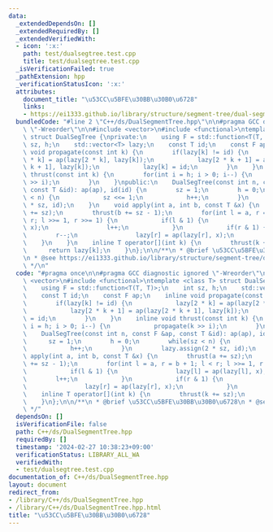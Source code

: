 ```yaml
---
data:
  _extendedDependsOn: []
  _extendedRequiredBy: []
  _extendedVerifiedWith:
  - icon: ':x:'
    path: test/dualsegtree.test.cpp
    title: test/dualsegtree.test.cpp
  _isVerificationFailed: true
  _pathExtension: hpp
  _verificationStatusIcon: ':x:'
  attributes:
    document_title: "\u53CC\u5BFE\u30BB\u30B0\u6728"
    links:
    - https://ei1333.github.io/library/structure/segment-tree/dual-segment-tree.hpp
  bundledCode: "#line 2 \"C++/ds/DualSegmentTree.hpp\"\n\n#pragma GCC diagnostic ignored\
    \ \"-Wreorder\"\n\n#include <vector>\n#include <functional>\ntemplate <class T>\
    \ struct DualSegTree {\nprivate:\n    using F = std::function<T(T, T)>;\n    int\
    \ sz, h;\n    std::vector<T> lazy;\n    const T id;\n    const F ap;\n    inline\
    \ void propagate(const int k) {\n        if(lazy[k] != id) {\n            lazy[2\
    \ * k] = ap(lazy[2 * k], lazy[k]);\n            lazy[2 * k + 1] = ap(lazy[2 *\
    \ k + 1], lazy[k]);\n            lazy[k] = id;\n        }\n    }\n    inline void\
    \ thrust(const int k) {\n        for(int i = h; i > 0; i--) {\n            propagate(k\
    \ >> i);\n        }\n    }\npublic:\n    DualSegTree(const int n, const F &ap,\
    \ const T &id): ap(ap), id(id) {\n        sz = 1;\n        h = 0;\n        while(sz\
    \ < n) {\n            sz <<= 1;\n            h++;\n        }\n        lazy.assign(2\
    \ * sz, id);\n    }\n    void apply(int a, int b, const T &x) {\n        thrust(a\
    \ += sz);\n        thrust(b += sz - 1);\n        for(int l = a, r = b + 1; l <\
    \ r; l >>= 1, r >>= 1) {\n            if(l & 1) {\n                lazy[l] = ap(lazy[l],\
    \ x);\n                l++;\n            }\n            if(r & 1) {\n        \
    \        r--;\n                lazy[r] = ap(lazy[r], x);\n            }\n    \
    \    }\n    }\n    inline T operator[](int k) {\n        thrust(k += sz);\n  \
    \      return lazy[k];\n    }\n};\n\n/**\n * @brief \u53CC\u5BFE\u30BB\u30B0\u6728\
    \n * @see https://ei1333.github.io/library/structure/segment-tree/dual-segment-tree.hpp\n\
    \ */\n"
  code: "#pragma once\n\n#pragma GCC diagnostic ignored \"-Wreorder\"\n\n#include\
    \ <vector>\n#include <functional>\ntemplate <class T> struct DualSegTree {\nprivate:\n\
    \    using F = std::function<T(T, T)>;\n    int sz, h;\n    std::vector<T> lazy;\n\
    \    const T id;\n    const F ap;\n    inline void propagate(const int k) {\n\
    \        if(lazy[k] != id) {\n            lazy[2 * k] = ap(lazy[2 * k], lazy[k]);\n\
    \            lazy[2 * k + 1] = ap(lazy[2 * k + 1], lazy[k]);\n            lazy[k]\
    \ = id;\n        }\n    }\n    inline void thrust(const int k) {\n        for(int\
    \ i = h; i > 0; i--) {\n            propagate(k >> i);\n        }\n    }\npublic:\n\
    \    DualSegTree(const int n, const F &ap, const T &id): ap(ap), id(id) {\n  \
    \      sz = 1;\n        h = 0;\n        while(sz < n) {\n            sz <<= 1;\n\
    \            h++;\n        }\n        lazy.assign(2 * sz, id);\n    }\n    void\
    \ apply(int a, int b, const T &x) {\n        thrust(a += sz);\n        thrust(b\
    \ += sz - 1);\n        for(int l = a, r = b + 1; l < r; l >>= 1, r >>= 1) {\n\
    \            if(l & 1) {\n                lazy[l] = ap(lazy[l], x);\n        \
    \        l++;\n            }\n            if(r & 1) {\n                r--;\n\
    \                lazy[r] = ap(lazy[r], x);\n            }\n        }\n    }\n\
    \    inline T operator[](int k) {\n        thrust(k += sz);\n        return lazy[k];\n\
    \    }\n};\n\n/**\n * @brief \u53CC\u5BFE\u30BB\u30B0\u6728\n * @see https://ei1333.github.io/library/structure/segment-tree/dual-segment-tree.hpp\n\
    \ */"
  dependsOn: []
  isVerificationFile: false
  path: C++/ds/DualSegmentTree.hpp
  requiredBy: []
  timestamp: '2024-02-27 10:38:23+09:00'
  verificationStatus: LIBRARY_ALL_WA
  verifiedWith:
  - test/dualsegtree.test.cpp
documentation_of: C++/ds/DualSegmentTree.hpp
layout: document
redirect_from:
- /library/C++/ds/DualSegmentTree.hpp
- /library/C++/ds/DualSegmentTree.hpp.html
title: "\u53CC\u5BFE\u30BB\u30B0\u6728"
---
```

